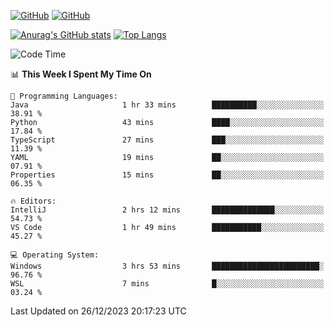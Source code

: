 [![GitHub](https://img.shields.io/github/followers/sharpxk?style=social)](https://github.com/sharpxk) [![GitHub](https://img.shields.io/github/stars/sharpxk?style=social)](https://github.com/sharpxk)

[![Anurag's GitHub stats](https://github-readme-stats-git-masterrstaa-rickstaa.vercel.app/api?username=sharpxk&hide=contribs,prs,issues&show_icons=true&theme=tokyonight)](https://github.com/anuraghazra/github-readme-stats)
[![Top Langs](https://github-readme-stats-git-masterrstaa-rickstaa.vercel.app/api/top-langs/?username=sharpxk&layout=compact&theme=tokyonight)](https://github.com/anuraghazra/github-readme-stats)

<!--START_SECTION:waka-->
![Code Time](http://img.shields.io/badge/Code%20Time-402%20hrs%2025%20mins-blue)

📊 **This Week I Spent My Time On** 

```text
💬 Programming Languages: 
Java                     1 hr 33 mins        ██████████░░░░░░░░░░░░░░░   38.91 % 
Python                   43 mins             ████░░░░░░░░░░░░░░░░░░░░░   17.84 % 
TypeScript               27 mins             ███░░░░░░░░░░░░░░░░░░░░░░   11.39 % 
YAML                     19 mins             ██░░░░░░░░░░░░░░░░░░░░░░░   07.91 % 
Properties               15 mins             ██░░░░░░░░░░░░░░░░░░░░░░░   06.35 % 

🔥 Editors: 
IntelliJ                 2 hrs 12 mins       ██████████████░░░░░░░░░░░   54.73 % 
VS Code                  1 hr 49 mins        ███████████░░░░░░░░░░░░░░   45.27 % 

💻 Operating System: 
Windows                  3 hrs 53 mins       ████████████████████████░   96.76 % 
WSL                      7 mins              █░░░░░░░░░░░░░░░░░░░░░░░░   03.24 % 
```


 Last Updated on 26/12/2023 20:17:23 UTC
<!--END_SECTION:waka-->
